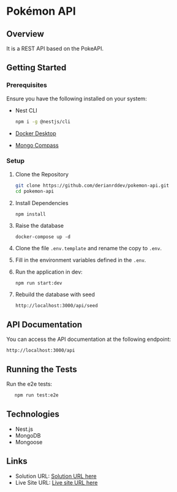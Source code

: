 # Pokémon API

## Overview

It is a REST API based on the PokeAPI.

## Getting Started

### Prerequisites

Ensure you have the following installed on your system:

- Nest CLI 

  ```bash 
  npm i -g @nestjs/cli 
  ```

- [Docker Desktop](https://www.docker.com/get-started/)
- [Mongo Compass](https://www.mongodb.com/try/download/compass)

### Setup

1. Clone the Repository

   ```bash
   git clone https://github.com/derianrddev/pokemon-api.git
   cd pokemon-api
   ```

2. Install Dependencies

   ```bash
   npm install
   ```

3. Raise the database
   ```
   docker-compose up -d
   ```

4. Clone the file ```.env.template``` and rename the copy to ```.env```.

5. Fill in the environment variables defined in the ```.env```.

6. Run the application in dev:
   ```
   npm run start:dev
   ```

7. Rebuild the database with seed
   ```
   http://localhost:3000/api/seed
   ```

## API Documentation

You can access the API documentation at the following endpoint:
```
http://localhost:3000/api
```

## Running the Tests

Run the e2e tests:
```bash
   npm run test:e2e
```

## Technologies

- Nest.js
- MongoDB
- Mongoose

## Links

- Solution URL: [Solution URL here](https://github.com/derianrddev/pokemon-api)
- Live Site URL: [Live site URL here](https://pokemon-api-production-b559.up.railway.app/api)
